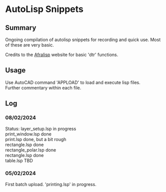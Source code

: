 # AutoLisp Snippets

## Summary
Ongoing compilation of autolisp snippets for recording and quick use.
Most of these are very basic. 

Credits to the [Afralisp](https://www.afralisp.net/index.php) website for basic 'dtr' functions.  

## Usage
Use AutoCAD command 'APPLOAD' to load and execute lisp files.  
Further commentary within each file.  

## Log

### 08/02/2024
Status:
layer_setup.lsp in progress </br>
print_window.lsp done </br>
print.lsp done, but a bit rough </br>
rectangle.lsp done </br>
rectangle_polar.lsp done </br>
rectangle.lsp done </br>
table.lsp TBD </br>    


### 05/02/2024
First batch upload.
'printing.lsp' in progress.  


